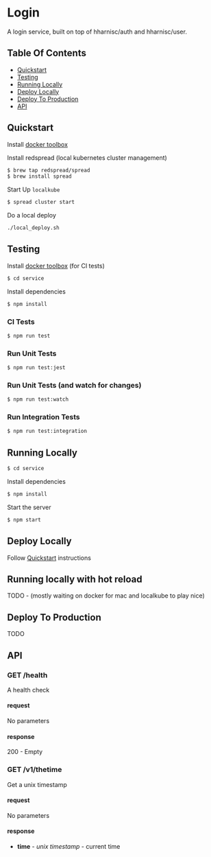 # Login

A login service, built on top of hharnisc/auth and hharnisc/user.

## Table Of Contents

- [Quickstart](#quickstart)
- [Testing](#testing)
- [Running Locally](#running-locally)
- [Deploy Locally](#deploy-locally)
- [Deploy To Production](#deploy-to-production)
- [API](#api)

## Quickstart

Install [docker toolbox](https://www.docker.com/products/docker-toolbox)

Install redspread (local kubernetes cluster management)

```bash
$ brew tap redspread/spread
$ brew install spread
```

Start Up `localkube`

```bash
$ spread cluster start
```

Do a local deploy

```bash
./local_deploy.sh
```

## Testing

Install [docker toolbox](https://www.docker.com/products/docker-toolbox) (for CI tests)

```sh
$ cd service
```

Install dependencies

```sh
$ npm install
```

### CI Tests

```sh
$ npm run test
```

### Run Unit Tests

```sh
$ npm run test:jest
```

### Run Unit Tests (and watch for changes)

```sh
$ npm run test:watch
```

### Run Integration Tests

```sh
$ npm run test:integration
```

## Running Locally

```sh
$ cd service
```

Install dependencies

```sh
$ npm install
```

Start the server

```sh
$ npm start
```

## Deploy Locally

Follow [Quickstart](#quickstart) instructions

## Running locally with hot reload

TODO - (mostly waiting on docker for mac and localkube to play nice)

## Deploy To Production

TODO

## API

### GET /health

A health check

#### request

No parameters

#### response

200 - Empty

### GET /v1/thetime

Get a unix timestamp

#### request

No parameters

#### response

- **time** - *unix timestamp* - current time
